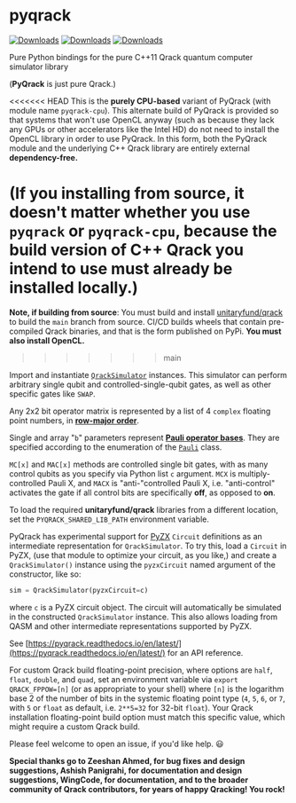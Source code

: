 # pyqrack
[![Downloads](https://pepy.tech/badge/pyqrack-cpu)](https://pepy.tech/project/pyqrack-cpu) [![Downloads](https://pepy.tech/badge/pyqrack-cpu/month)](https://pepy.tech/project/pyqrack-cpu) [![Downloads](https://static.pepy.tech/badge/pyqrack-cpu/week)](https://pepy.tech/project/pyqrack-cpu)

Pure Python bindings for the pure C++11 Qrack quantum computer simulator library

(**PyQrack** is just pure Qrack.)

<<<<<<< HEAD
This is the **purely CPU-based** variant of PyQrack (with module name `pyqrack-cpu`). This alternate build of PyQrack is provided so that systems that won't use OpenCL anyway (such as because they lack any GPUs or other accelerators like the Intel HD) do not need to install the OpenCL library in order to use PyQrack. In this form, both the PyQrack module and the underlying C++ Qrack library are entirely external **dependency-free.**

(**If you installing from source,** it doesn't matter whether you use `pyqrack` or `pyqrack-cpu`, because the build version of C++ Qrack you intend to use must already be installed locally.)
=======
**Note, if building from source**: You must build and install [unitaryfund/qrack](https://github.com/unitaryfund/qrack) to build the `main` branch from source. CI/CD builds wheels that contain pre-compiled Qrack binaries, and that is the form published on PyPi. **You must also install OpenCL.**
>>>>>>> main

Import and instantiate [`QrackSimulator`](https://github.com/unitaryfund/pyqrack/blob/main/pyqrack/qrack_simulator.py) instances. This simulator can perform arbitrary single qubit and controlled-single-qubit gates, as well as other specific gates like `SWAP`.

Any 2x2 bit operator matrix is represented by a list of 4 `complex` floating point numbers, in [**row-major order**](https://en.wikipedia.org/wiki/Row-_and_column-major_order).

Single and array "`b`" parameters represent [**Pauli operator bases**](https://en.wikipedia.org/wiki/Pauli_matrices). They are specified according to the enumeration of the [`Pauli`](https://github.com/unitaryfund/pyqrack/blob/main/pyqrack/pauli.py) class.

`MC[x]` and `MAC[x]` methods are controlled single bit gates, with as many control qubits as you specify via Python list `c` argument. `MCX` is multiply-controlled Pauli X, and `MACX` is "anti-"controlled Pauli X, i.e. "anti-control" activates the gate if all control bits are specifically **off**, as opposed to **on**.

To load the required **unitaryfund/qrack** libraries from a different location, set the `PYQRACK_SHARED_LIB_PATH` environment variable.

PyQrack has experimental support for [PyZX](https://github.com/Quantomatic/pyzx) `Circuit` definitions as an intermediate representation for `QrackSimulator`. To try this, load a `Circuit` in PyZX, (use that module to optimize your circuit, as you like,) and create a `QrackSimulator()` instance using the `pyzxCircuit` named argument of the constructor, like so:

```python
sim = QrackSimulator(pyzxCircuit=c)
```

where `c` is a PyZX circuit object. The circuit will automatically be simulated in the constructed `QrackSimulator` instance. This also allows loading from QASM and other intermediate representations supported by PyZX.

See [https://pyqrack.readthedocs.io/en/latest/](https://pyqrack.readthedocs.io/en/latest/) for an API reference.

For custom Qrack build floating-point precision, where options are `half`, `float`, `double`, and `quad`, set an environment variable via `export QRACK_FPPOW=[n]` (or as appropriate to your shell) where `[n]` is the logarithm base 2 of the number of bits in the systemic floating point type (`4`, `5`, `6`, or `7`, with `5` or `float` as default, i.e. `2**5=32` for 32-bit `float`). Your Qrack installation floating-point build option must match this specific value, which might require a custom Qrack build.

Please feel welcome to open an issue, if you'd like help. 😃

**Special thanks go to Zeeshan Ahmed, for bug fixes and design suggestions, Ashish Panigrahi, for documentation and design suggestions, WingCode, for documentation, and to the broader community of Qrack contributors, for years of happy Qracking! You rock!**

